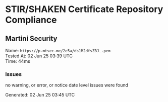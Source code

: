 # STIR/SHAKEN Certificate Repository Compliance

## Martini Security

Name: `https://p.mtsec.me/2e5a/ds1M2dfsZBJ_.pem`\
Tested At: 02 Jun 25 03:39 UTC\
Time: 44ms

### Issues

no warning, or error, or notice date level issues were found

Generated: 02 Jun 25 03:45 UTC